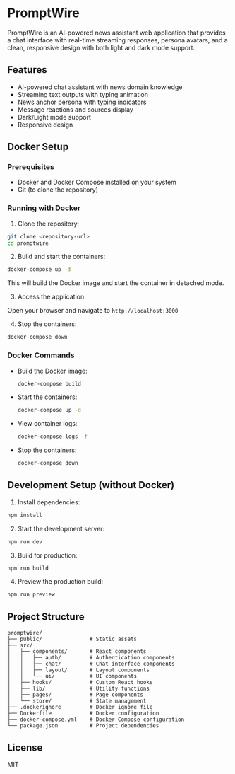 # PromptWire

PromptWire is an AI-powered news assistant web application that provides a chat interface with real-time streaming responses, persona avatars, and a clean, responsive design with both light and dark mode support.

## Features

- AI-powered chat assistant with news domain knowledge
- Streaming text outputs with typing animation
- News anchor persona with typing indicators
- Message reactions and sources display
- Dark/Light mode support
- Responsive design

## Docker Setup

### Prerequisites

- Docker and Docker Compose installed on your system
- Git (to clone the repository)

### Running with Docker

1. Clone the repository:

```bash
git clone <repository-url>
cd promptwire
```

2. Build and start the containers:

```bash
docker-compose up -d
```

This will build the Docker image and start the container in detached mode.

3. Access the application:

Open your browser and navigate to `http://localhost:3000`

4. Stop the containers:

```bash
docker-compose down
```

### Docker Commands

- Build the Docker image:
  ```bash
  docker-compose build
  ```

- Start the containers:
  ```bash
  docker-compose up -d
  ```

- View container logs:
  ```bash
  docker-compose logs -f
  ```

- Stop the containers:
  ```bash
  docker-compose down
  ```

## Development Setup (without Docker)

1. Install dependencies:

```bash
npm install
```

2. Start the development server:

```bash
npm run dev
```

3. Build for production:

```bash
npm run build
```

4. Preview the production build:

```bash
npm run preview
```

## Project Structure

```
promptwire/
├── public/               # Static assets
├── src/
│   ├── components/       # React components
│   │   ├── auth/         # Authentication components
│   │   ├── chat/         # Chat interface components
│   │   ├── layout/       # Layout components
│   │   └── ui/           # UI components
│   ├── hooks/            # Custom React hooks
│   ├── lib/              # Utility functions
│   ├── pages/            # Page components
│   └── store/            # State management
├── .dockerignore         # Docker ignore file
├── Dockerfile            # Docker configuration
├── docker-compose.yml    # Docker Compose configuration
└── package.json          # Project dependencies
```

## License

MIT
